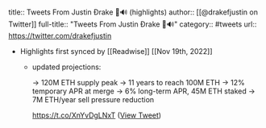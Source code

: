 title:: Tweets From Justin Ðrake 🦇🔊 (highlights)
author:: [[@drakefjustin on Twitter]]
full-title:: "Tweets From Justin Ðrake 🦇🔊"
category:: #tweets
url:: https://twitter.com/drakefjustin

- Highlights first synced by [[Readwise]] [[Nov 19th, 2022]]
	- updated projections:
	  
	  → 120M ETH supply peak
	  → 11 years to reach 100M ETH
	  → 12% temporary APR at merge
	  → 6% long-term APR, 45M ETH staked
	  → 7M ETH/year sell pressure reduction
	  
	  https://t.co/XnYvDgLNxT ([View Tweet](https://twitter.com/drakefjustin/status/1424039388548321283))